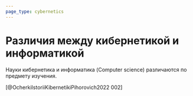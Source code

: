 ```yaml
---
page_type: cybernetics
---
```

# Различия между кибернетикой и информатикой

Науки кибернетика и информатика (Computer science) различаются по предмету изучения.

[@OcherkiIstoriiKibernetikiPihorovich2022 002]